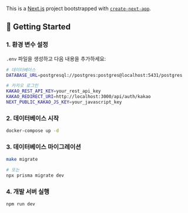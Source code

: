 This is a [Next.js](https://nextjs.org) project bootstrapped with [`create-next-app`](https://nextjs.org/docs/app/api-reference/cli/create-next-app).

## 🚀 Getting Started

### 1. 환경 변수 설정

`.env` 파일을 생성하고 다음 내용을 추가하세요:

```bash
# 데이터베이스
DATABASE_URL=postgresql://postgres:postgres@localhost:5431/postgres

# 카카오 로그인
KAKAO_REST_API_KEY=your_rest_api_key
KAKAO_REDIRECT_URI=http://localhost:3000/api/auth/kakao
NEXT_PUBLIC_KAKAO_JS_KEY=your_javascript_key
```

### 2. 데이터베이스 시작

```bash
docker-compose up -d
```

### 3. 데이터베이스 마이그레이션

```bash
make migrate

# 또는
npx prisma migrate dev
```

### 4. 개발 서버 실행

```bash
npm run dev

